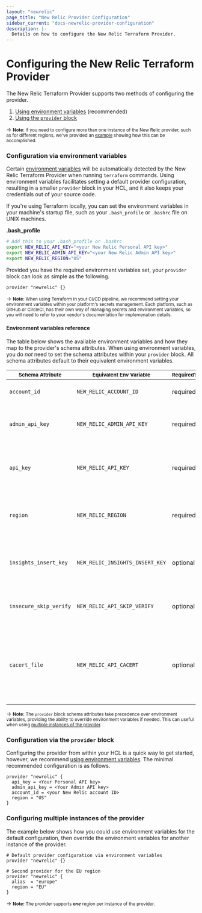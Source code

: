 ```yaml
---
layout: "newrelic"
page_title: "New Relic Provider Configuration"
sidebar_current: "docs-newrelic-provider-configuration"
description: |-
  Details on how to configure the New Relic Terraform Provider.
---
```


# Configuring the New Relic Terraform Provider

The New Relic Terraform Provider supports two methods of configuring the provider.

1. [Using environment variables](#configuration-via-environment-variables) (recommended)
1. [Using the `provider` block](#configuration-via-the-provider-block)

-> <small>**Note:** If you need to configure more than one instance of the New Relic provider, such as for different regions, we've provided an [example](#configuring-multiple-instances-of-the-provider) showing how this can be accomplished.</small>

### Configuration via environment variables

Certain [environment variables](#environment-variables-reference) will be automatically detected by the New Relic Terraform Provider when running `terraform` commands. Using environment variables facilitates setting a default provider configuration, resulting in a smaller `provider` block in your HCL, and it also keeps your credentials out of your source code.

If you're using Terraform locally, you can set the environment variables in your machine's startup file, such as your `.bash_profile` or `.bashrc` file on UNIX machines.

**.bash_profile**

```bash
# Add this to your .bash_profile or .bashrc
export NEW_RELIC_API_KEY="<your New Relic Personal API key>"
export NEW_RELIC_ADMIN_API_KEY="<your New Relic Admin API key>"
export NEW_RELIC_REGION="US"
```

Provided you have the required environment variables set, your `provider` block can look as simple as the following.

```hcl
provider "newrelic" {}
```

-> <small>**Note:** When using Terraform in your CI/CD pipeline, we recommend setting your environment variables within your platform's secrets management. Each platform, such as GitHub or CircleCI, has their own way of managing secrets and environment variables, so you will need to refer to your vendor's documentation for implemenation details.</small>


#### Environment variables reference

The table below shows the available environment variables and how they map to the provider's schema attributes. When using environment variables, you do *not* need to set the schema attributes within your `provider` block. All schema attributes default to their equivalent environment variables.

| <small>Schema Attribute</small> | <small>Equivalent Env Variable</small> | <small>Required?</small> | <small>Default</small> | <small>Description</small>                                                                   |
| ------------------------------- | -------------------------------------- | ------------------------ | ---------------------- | -------------------------------------------------------------------------------------------- |
| `account_id`                    | `NEW_RELIC_ACCOUNT_ID`                 | required                 | `null`                 | Your New Relic [account ID].                                                                 |
| `admin_api_key`                 | `NEW_RELIC_ADMIN_API_KEY`              | required                 | `null`                 | Your New Relic [admin API key] \(starts with `NRAA`).                                        |
| `api_key`                       | `NEW_RELIC_API_KEY`                    | required                 | `null`                 | Your New Relic [personal API key] \(starts with `NRAK`).                                     |
| `region`                        | `NEW_RELIC_REGION`                     | required                 | `null`                 | Your New Relic account's [data center region] \(`US` or `EU`).                               |
| `insights_insert_key`           | `NEW_RELIC_INSIGHTS_INSERT_KEY`        | optional                 | `null`                 | Your [Insights insert API key] for Insights events.                                          |
| `insecure_skip_verify`          | `NEW_RELIC_API_SKIP_VERIFY`            | optional                 | `null`                 | Whether or not to trust self-signed SSL certificates.                                        |
| `cacert_file`                   | `NEW_RELIC_API_CACERT`                 | optional                 | `null`                 | A path to a PEM-encoded certificate authority used to verify the remote agent's certificate. |

-> <small>**Note:** The `provider` block schema attributes take precedence over environment variables, providing the ability to override environment variables if needed. This can useful when using [multiple instances of the provider](/docs/providers/newrelic/guides/provider_configuration.html#configuring-multiple-instances-of-the-provider).</small>


### Configuration via the `provider` block

Configuring the provider from within your HCL is a quick way to get started, however, we recommend [using environment variables](#configuration-via-environment-variables). The minimal recommended configuration is as follows.

```hcl
provider "newrelic" {
  api_key = <Your Personal API key>
  admin_api_key = <Your Admin API key>
  account_id = <your New Relic account ID>
  region = "US"
}
```


### Configuring multiple instances of the provider

The example below shows how you could use environment variables for the default configuration, then override the environment variables for another instance of the provider.

```hcl
# Default provider configuration via environment variables
provider "newrelic" {}

# Second provider for the EU region
provider "newrelic" {
  alias  = "europe"
  region = "EU"
}
```

-> <small>**Note:** The provider supports ***one*** region per instance of the provider.</small>

[account ID]: https://docs.newrelic.com/docs/accounts/install-new-relic/account-setup/account-id
[personal API key]: https://docs.newrelic.com/docs/apis/get-started/intro-apis/types-new-relic-api-keys#personal-api-key
[admin API key]: https://docs.newrelic.com/docs/apis/get-started/intro-apis/types-new-relic-api-keys#admin
[data center region]: https://docs.newrelic.com/docs/using-new-relic/welcome-new-relic/get-started/our-eu-us-region-data-centers
[Insights query API key]: https://docs.newrelic.com/docs/insights/insights-api/get-data/query-insights-event-data-api
[Insights insert API key]: https://docs.newrelic.com/docs/insights/insights-data-sources/custom-data/introduction-event-api#register
